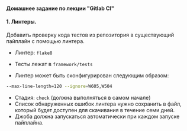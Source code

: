 #### Домашнее задание по лекции "Gitlab CI"


#### 1. Линтеры.
Добавить проверку кода тестов из репозитория в существующий пайплайн с помощью линтера.

* Линтер: ```flake8```
* Тесты лежат в ```framework/tests```

* Линтер может быть сконфигурирован следующим образом:
```sh
--max-line-length=120 --ignore=W605,W504
```
* Стадия: ```check``` (должна выполняться в самом начале)
* Список обнаруженных ошибок линтера нужно сохранить в файл, который будет доступен для скачивания в течение семи дней.
* Джоба должна запускаться автоматически при каждом запуске пайплайна.


